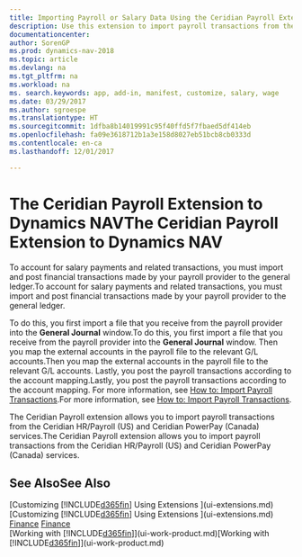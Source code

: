```yaml
---
title: Importing Payroll or Salary Data Using the Ceridian Payroll Extension
description: Use this extension to import payroll transactions from the Ceridian HR/Payroll (US) and Ceridian PowerPay (Canada) services.
documentationcenter: 
author: SorenGP
ms.prod: dynamics-nav-2018
ms.topic: article
ms.devlang: na
ms.tgt_pltfrm: na
ms.workload: na
ms. search.keywords: app, add-in, manifest, customize, salary, wage
ms.date: 03/29/2017
ms.author: sgroespe
ms.translationtype: HT
ms.sourcegitcommit: 1dfba8b14019991c95f40ffd5f7fbaed5df414eb
ms.openlocfilehash: fa09e3618712b1a3e158d8027eb51bcb8cb0333d
ms.contentlocale: en-ca
ms.lasthandoff: 12/01/2017

---
```

# <a name="the-ceridian-payroll-extension-to-dynamics-nav"></a><span data-ttu-id="8008c-103">The Ceridian Payroll Extension to Dynamics NAV</span><span class="sxs-lookup"><span data-stu-id="8008c-103">The Ceridian Payroll Extension to Dynamics NAV</span></span>
<span data-ttu-id="8008c-104">To account for salary payments and related transactions, you must import and post financial transactions made by your payroll provider to the general ledger.</span><span class="sxs-lookup"><span data-stu-id="8008c-104">To account for salary payments and related transactions, you must import and post financial transactions made by your payroll provider to the general ledger.</span></span>

<span data-ttu-id="8008c-105">To do this, you first import a file that you receive from the payroll provider into the **General Journal** window.</span><span class="sxs-lookup"><span data-stu-id="8008c-105">To do this, you first import a file that you receive from the payroll provider into the **General Journal** window.</span></span> <span data-ttu-id="8008c-106">Then you map the external accounts in the payroll file to the relevant G/L accounts.</span><span class="sxs-lookup"><span data-stu-id="8008c-106">Then you map the external accounts in the payroll file to the relevant G/L accounts.</span></span> <span data-ttu-id="8008c-107">Lastly, you post the payroll transactions according to the account mapping.</span><span class="sxs-lookup"><span data-stu-id="8008c-107">Lastly, you post the payroll transactions according to the account mapping.</span></span> <span data-ttu-id="8008c-108">For more information, see [How to: Import Payroll Transactions](finance-how-import-payroll-transactions.md).</span><span class="sxs-lookup"><span data-stu-id="8008c-108">For more information, see [How to: Import Payroll Transactions](finance-how-import-payroll-transactions.md).</span></span>

<span data-ttu-id="8008c-109">The Ceridian Payroll extension allows you to import payroll transactions from the Ceridian HR/Payroll (US) and Ceridian PowerPay (Canada) services.</span><span class="sxs-lookup"><span data-stu-id="8008c-109">The Ceridian Payroll extension allows you to import payroll transactions from the Ceridian HR/Payroll (US) and Ceridian PowerPay (Canada) services.</span></span>

## <a name="see-also"></a><span data-ttu-id="8008c-110">See Also</span><span class="sxs-lookup"><span data-stu-id="8008c-110">See Also</span></span>
<span data-ttu-id="8008c-111">[Customizing [!INCLUDE[d365fin](includes/d365fin_md.md)] Using Extensions ](ui-extensions.md)  </span><span class="sxs-lookup"><span data-stu-id="8008c-111">[Customizing [!INCLUDE[d365fin](includes/d365fin_md.md)] Using Extensions ](ui-extensions.md)  </span></span>  
<span data-ttu-id="8008c-112">[Finance](finance.md)  </span><span class="sxs-lookup"><span data-stu-id="8008c-112">[Finance](finance.md)  </span></span>  
<span data-ttu-id="8008c-113">[Working with [!INCLUDE[d365fin](includes/d365fin_md.md)]](ui-work-product.md)</span><span class="sxs-lookup"><span data-stu-id="8008c-113">[Working with [!INCLUDE[d365fin](includes/d365fin_md.md)]](ui-work-product.md)</span></span>

